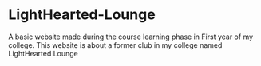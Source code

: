 # LightHearted-Lounge
A basic website made during the course learning phase in First year of my college. This website is about a former club in my college named LightHearted Lounge
